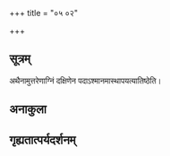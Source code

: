 +++
title = "०५ ०२"

+++
## सूत्रम्
अथैनामुत्तरेणाग्निं दक्षिणेन पदाऽश्मानमास्थापयत्यातिष्ठेति।
## अनाकुला

## गृह्यतात्पर्यदर्शनम्

